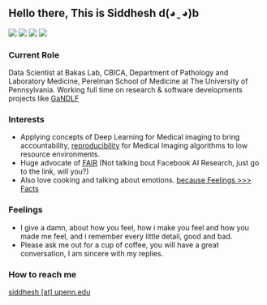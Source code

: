 ## Hello there, This is Siddhesh d(◕ˬ◕)b

<a href="https://scholar.google.com/citations?user=N-MzecYAAAAJ&hl=en" alt="Citation"><img src="https://img.shields.io/badge/Google%20Scholar-Profile-red" /></a>
<a href="https://orcid.org/0000-0003-4807-2495" alt="Citation"><img src="https://img.shields.io/badge/Orc--ID-Profile-green" /></a>
<a href="https://www.linkedin.com/in/siddhesh-thakur-babb88107/" alt="Citation"><img src="https://img.shields.io/badge/LinkedIn-Profile-blue" /></a>
<a href="https://twitter.com/Geeks_Sid" alt="Citation"><img src="https://img.shields.io/twitter/follow/Geeks_Sid?style=social" /></a>

### Current Role 
Data Scientist at Bakas Lab, CBICA, Department of Pathology and Laboratory Medicine, Perelman School of Medicine at The University of Pennsylvania.
Working full time on research & software developments projects like [GaNDLF](https://github.com/CBICA/GaNDLF/tree/master/GANDLF)

### Interests
- Applying concepts of Deep Learning for Medical imaging to bring accountability, [reproducibility](https://en.wikipedia.org/wiki/Reproducibility#Reproducible_research) for Medical Imaging algorithms to low resource environments.
- Huge advocate of [FAIR](https://en.wikipedia.org/wiki/FAIR_data) (Not talking bout Facebook AI Research, just go to the link, will you?) 
- Also love cooking and talking about emotions. [because Feelings >>> Facts](https://www.youtube.com/watch?v=70669ZJdmWg) 

### Feelings
- I give a damn, about how you feel, how i make you feel and how you made me feel, and i remember every little detail, good and bad.
- Please ask me out for a cup of coffee, you will have a great conversation, I am sincere with my replies.

### How to reach me 
[siddhesh [at] upenn.edu](mailto:siddhesh@upenn.edu)
